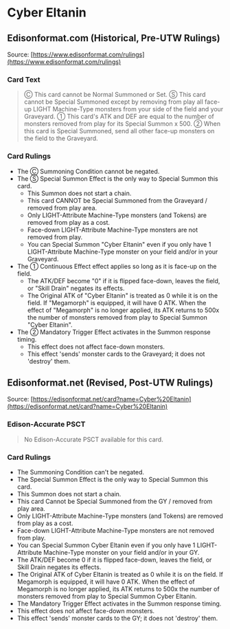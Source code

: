 # Cyber Eltanin

## Edisonformat.com (Historical, Pre-UTW Rulings)

Source: [https://www.edisonformat.com/rulings](https://www.edisonformat.com/rulings)

### Card Text

> Ⓒ This card cannot be Normal Summoned or Set. Ⓢ This card cannot be Special Summoned except by removing from play all face-up LIGHT Machine-Type monsters from your side of the field and your Graveyard. ① This card's ATK and DEF are equal to the number of monsters removed from play for its Special Summon x 500. ② When this card is Special Summoned, send all other face-up monsters on the field to the Graveyard.

### Card Rulings

*   The Ⓒ Summoning Condition cannot be negated.
*   The Ⓢ Special Summon Effect is the only way to Special Summon this card.
    *   This Summon does not start a chain.
    *   This card CANNOT be Special Summoned from the Graveyard / removed from play area.
    *   Only LIGHT-Attribute Machine-Type monsters (and Tokens) are removed from play as a cost.
    *   Face-down LIGHT-Attribute Machine-Type monsters are not removed from play.
    *   You can Special Summon "Cyber Eltanin" even if you only have 1 LIGHT-Attribute Machine-Type monster on your field and/or in your Graveyard.
*   The ① Continuous Effect effect applies so long as it is face-up on the field.
    *   The ATK/DEF become "0" if it is flipped face-down, leaves the field, or "Skill Drain" negates its effects.
    *   The Original ATK of "Cyber Eltanin" is treated as 0 while it is on the field. If "Megamorph" is equipped, it will have 0 ATK. When the effect of "Megamorph" is no longer applied, its ATK returns to 500x the number of monsters removed from play to Special Summon "Cyber Eltanin".
*   The ② Mandatory Trigger Effect activates in the Summon response timing.
    *   This effect does not affect face-down monsters.
    *   This effect 'sends' monster cards to the Graveyard; it does not 'destroy' them.

## Edisonformat.net (Revised, Post-UTW Rulings)

Source: [https://edisonformat.net/card?name=Cyber%20Eltanin](https://edisonformat.net/card?name=Cyber%20Eltanin)

### Edison-Accurate PSCT

> No Edison-Accurate PSCT available for this card.

### Card Rulings

*   The Summoning Condition can't be negated.
*   The Special Summon Effect is the only way to Special Summon this card.
*   This Summon does not start a chain.
*   This card Cannot be Special Summoned from the GY / removed from play area.
*   Only LIGHT-Attribute Machine-Type monsters (and Tokens) are removed from play as a cost.
*   Face-down LIGHT-Attribute Machine-Type monsters are not removed from play.
*   You can Special Summon Cyber Eltanin even if you only have 1 LIGHT-Attribute Machine-Type monster on your field and/or in your GY.
*   The ATK/DEF become 0 if it is flipped face-down, leaves the field, or Skill Drain negates its effects.
*   The Original ATK of Cyber Eltanin is treated as 0 while it is on the field. If Megamorph is equipped, it will have 0 ATK. When the effect of Megamorph is no longer applied, its ATK returns to 500x the number of monsters removed from play to Special Summon Cyber Eltanin.
*   The Mandatory Trigger Effect activates in the Summon response timing.
*   This effect does not affect face-down monsters.
*   This effect 'sends' monster cards to the GY; it does not 'destroy' them.
            